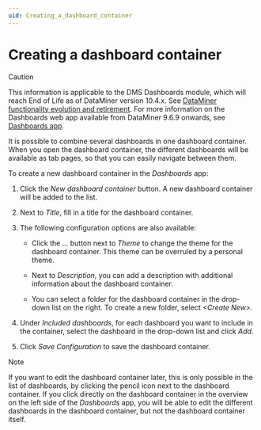 ```yaml
---
uid: Creating_a_dashboard_container
---
```


# Creating a dashboard container

> [!CAUTION]
> This information is applicable to the DMS Dashboards module, which will reach End of Life as of DataMiner version 10.4.x. See [DataMiner functionality evolution and retirement](xref:Software_support_life_cycles#dataminer-functionality-evolution-and-retirement). For more information on the Dashboards web app available from DataMiner 9.6.9 onwards, see [Dashboards app](xref:newR_D).

It is possible to combine several dashboards in one dashboard container. When you open the dashboard container, the different dashboards will be available as tab pages, so that you can easily navigate between them.

To create a new dashboard container in the *Dashboards* app:

1. Click the *New dashboard container* button. A new dashboard container will be added to the list.

2. Next to *Title*, fill in a title for the dashboard container.

3. The following configuration options are also available:

    - Click the *...* button next to *Theme* to change the theme for the dashboard container. This theme can be overruled by a personal theme.

    - Next to *Description*, you can add a description with additional information about the dashboard container.

    - You can select a folder for the dashboard container in the drop-down list on the right. To create a new folder, select *\<Create New>*.

4. Under *Included dashboards*, for each dashboard you want to include in the container, select the dashboard in the drop-down list and click *Add*.

5. Click *Save Configuration* to save the dashboard container.

> [!NOTE]
> If you want to edit the dashboard container later, this is only possible in the list of dashboards, by clicking the pencil icon next to the dashboard container. If you click directly on the dashboard container in the overview on the left side of the *Dashboards* app, you will be able to edit the different dashboards in the dashboard container, but not the dashboard container itself.
>
